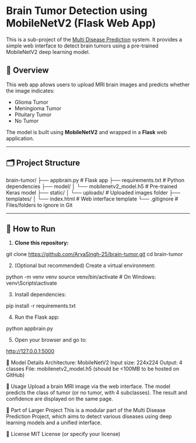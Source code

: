 # Brain Tumor Detection using MobileNetV2 (Flask Web App)

This is a sub-project of the [Multi Disease Prediction](https://github.com/deoprakash/multi_disease_prediction) system. It provides a simple web interface to detect brain tumors using a pre-trained MobileNetV2 deep learning model.

## 🧠 Overview

This web app allows users to upload MRI brain images and predicts whether the image indicates:

- Glioma Tumor
- Meningioma Tumor
- Pituitary Tumor
- No Tumor

The model is built using **MobileNetV2** and wrapped in a **Flask** web application.

---

## 🗂️ Project Structure
brain-tumor/ ├── appbrain.py # Flask app ├── requirements.txt # Python dependencies ├── model/ │ └── mobilenetv2_model.h5 # Pre-trained Keras model ├── static/ │ └── uploads/ # Uploaded images folder ├── templates/ │ └── index.html # Web interface template └── .gitignore # Files/folders to ignore in Git


---

## 🚀 How to Run

1. **Clone this repository:**


git clone https://github.com/AryaSingh-25/brain-tumor.git
cd brain-tumor

2. (Optional but recommended) Create a virtual environment:

python -m venv venv
source venv/bin/activate  # On Windows: venv\Scripts\activate

3. Install dependencies:

pip install -r requirements.txt

4. Run the Flask app:

python appbrain.py

5. Open your browser and go to:

http://127.0.0.1:5000

🧪 Model Details
Architecture: MobileNetV2
Input size: 224x224
Output: 4 classes
File: mobilenetv2_model.h5 (should be <100MB to be hosted on GitHub)

📸 Usage
Upload a brain MRI image via the web interface.
The model predicts the class of tumor (or no tumor, with 4 subclasses).
The result and confidence are displayed on the same page.

🧩 Part of Larger Project
This is a modular part of the Multi Disease Prediction Project, which aims to detect various diseases using deep learning models and a unified interface.

📜 License
MIT License (or specify your license)
